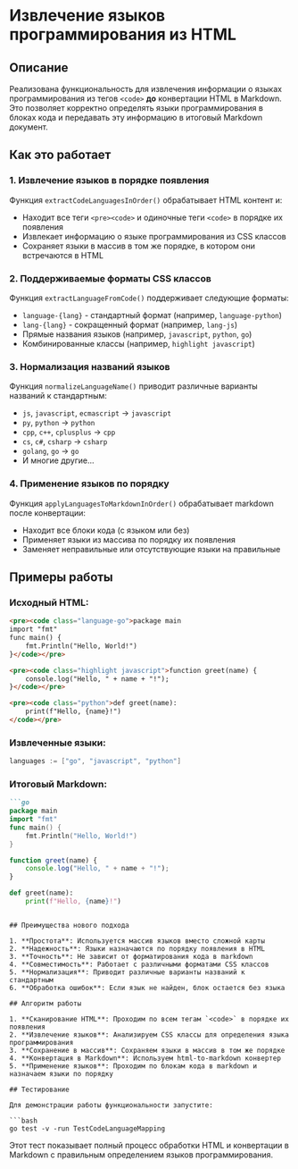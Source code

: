 # Извлечение языков программирования из HTML

## Описание

Реализована функциональность для извлечения информации о языках программирования из тегов `<code>` **до** конвертации HTML в Markdown. Это позволяет корректно определять языки программирования в блоках кода и передавать эту информацию в итоговый Markdown документ.

## Как это работает

### 1. Извлечение языков в порядке появления

Функция `extractCodeLanguagesInOrder()` обрабатывает HTML контент и:

- Находит все теги `<pre><code>` и одиночные теги `<code>` в порядке их появления
- Извлекает информацию о языке программирования из CSS классов
- Сохраняет языки в массив в том же порядке, в котором они встречаются в HTML

### 2. Поддерживаемые форматы CSS классов

Функция `extractLanguageFromCode()` поддерживает следующие форматы:

- `language-{lang}` - стандартный формат (например, `language-python`)
- `lang-{lang}` - сокращенный формат (например, `lang-js`)
- Прямые названия языков (например, `javascript`, `python`, `go`)
- Комбинированные классы (например, `highlight javascript`)

### 3. Нормализация названий языков

Функция `normalizeLanguageName()` приводит различные варианты названий к стандартным:

- `js`, `javascript`, `ecmascript` → `javascript`
- `py`, `python` → `python`
- `cpp`, `c++`, `cplusplus` → `cpp`
- `cs`, `c#`, `csharp` → `csharp`
- `golang`, `go` → `go`
- И многие другие...

### 4. Применение языков по порядку

Функция `applyLanguagesToMarkdownInOrder()` обрабатывает markdown после конвертации:

- Находит все блоки кода (с языком или без)
- Применяет языки из массива по порядку их появления
- Заменяет неправильные или отсутствующие языки на правильные

## Примеры работы

### Исходный HTML:
```html
<pre><code class="language-go">package main
import "fmt"
func main() {
    fmt.Println("Hello, World!")
}</code></pre>

<pre><code class="highlight javascript">function greet(name) {
    console.log("Hello, " + name + "!");
}</code></pre>

<pre><code class="python">def greet(name):
    print(f"Hello, {name}!")
</code></pre>
```

### Извлеченные языки:
```go
languages := ["go", "javascript", "python"]
```

### Итоговый Markdown:
```markdown
```go
package main
import "fmt"
func main() {
    fmt.Println("Hello, World!")
}
```

```javascript
function greet(name) {
    console.log("Hello, " + name + "!");
}
```

```python
def greet(name):
    print(f"Hello, {name}!")
```
```

## Преимущества нового подхода

1. **Простота**: Используется массив языков вместо сложной карты
2. **Надежность**: Языки назначаются по порядку появления в HTML
3. **Точность**: Не зависит от форматирования кода в markdown
4. **Совместимость**: Работает с различными форматами CSS классов
5. **Нормализация**: Приводит различные варианты названий к стандартным
6. **Обработка ошибок**: Если язык не найден, блок остается без языка

## Алгоритм работы

1. **Сканирование HTML**: Проходим по всем тегам `<code>` в порядке их появления
2. **Извлечение языков**: Анализируем CSS классы для определения языка программирования
3. **Сохранение в массив**: Сохраняем языки в массив в том же порядке
4. **Конвертация в Markdown**: Используем html-to-markdown конвертер
5. **Применение языков**: Проходим по блокам кода в markdown и назначаем языки по порядку

## Тестирование

Для демонстрации работы функциональности запустите:

```bash
go test -v -run TestCodeLanguageMapping
```

Этот тест показывает полный процесс обработки HTML и конвертации в Markdown с правильным определением языков программирования.
